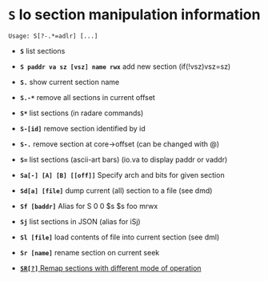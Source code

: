<!-- TITLE: S -->

#  **`S`** Io section manipulation information


```text
Usage: S[?-.*=adlr] [...]
```


- **`S`** list sections
- **`S paddr va sz [vsz] name rwx`** add new section (if(!vsz)vsz=sz)
- **`S.`** show current section name
- **`S.-*`** remove all sections in current offset
- **`S*`** list sections (in radare commands)
- **`S-[id]`** remove section identified by id
- **`S-.`** remove section at core->offset (can be changed with @)
- **`S=`** list sections (ascii-art bars) (io.va to display paddr or vaddr)
- **`Sa[-] [A] [B] [[off]]`** Specify arch and bits for given section
- **`Sd[a] [file]`** dump current (all) section to a file (see dmd)
- **`Sf [baddr]`** Alias for S 0 0 $s $s foo mrwx
- **`Sj`** list sections in JSON (alias for iSj)
- **`Sl [file]`** load contents of file into current section (see dml)
- **`Sr [name]`** rename section on current seek

- [ **`SR[?]`** Remap sections with different mode of operation](/options/caps/SR)